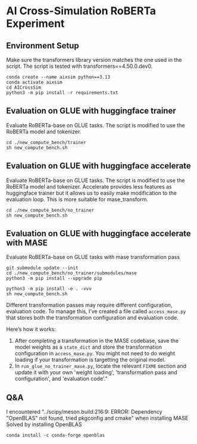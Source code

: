 # AI Cross-Simulation RoBERTa Experiment



## Environment Setup
Make sure the transformers library version matches the one used in the script. The script is tested with transformers==4.50.0.dev0. 

```
conda create --name aixsim python==3.13
conda activate aixsim
cd AICrossSim
python3 -m pip install -r requirements.txt
```


## Evaluation on GLUE with huggingface trainer
Evaluate RoBERTa-base on GLUE tasks. The script is modified to use the RoBERTa model and tokenizer.

```
cd ./new_compute_bench/trainer
sh new_compute_bench.sh
```

## Evaluation on GLUE with huggingface accelerate
Evaluate RoBERTa-base on GLUE tasks. The script is modified to use the RoBERTa model and tokenizer.
Accelerate provides less features as huggingface trainer but it allows us to easily make modification to the evaluation loop. This is more suitable for mase_transform.

```
cd ./new_compute_bench/no_trainer
sh new_compute_bench.sh
```


## Evaluation on GLUE with huggingface accelerate with MASE
Evaluate RoBERTa-base on GLUE tasks with mase transformation pass

```
git submodule update --init
cd ./new_compute_bench/no_trainer/submodules/mase
python3 -m pip install --upgrade pip

python3 -m pip install -e . -vvv
sh new_compute_bench.sh
```

Different transformation passes may require different configuration, evaluation code. To manage this, I’ve created a file called `access_mase.py` that stores both the transformation configuration and evaluation code.

Here’s how it works:
1. After completing a transformation in the MASE codebase, save the model weights as a `state_dict` and store the transformation configuration in `access_mase.py`. You might not need to do weight loading if your transformation is targetting the original model.
2. In `run_glue_no_trainer_mase.py`, locate the relevant `FIXME` section and update it with your own 'weight loading', 'transformation pass and configuration', and 'evaluation code'."


## Q&A

I encountered "../scipy/meson.build:216:9: ERROR: Dependency "OpenBLAS" not found, tried pkgconfig and cmake" when installing MASE
Solved by installing OpenBLAS 

```
conda install -c conda-forge openblas
```